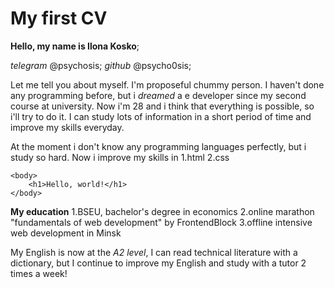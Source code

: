 # My first CV

**Hello, my name is Ilona Kosko**;

*telegram* @psychosis; *github* @psycho0sis;

Let me tell you about myself. I'm proposeful chummy person. I haven't done any programming before, but i _dreamed_ a e developer since my second course at university. 
Now i'm 28 and i think that everything is possible, so i'll try to do it. I can study lots of information in a short period of time and improve my skills everyday.

At the moment i  don't know any programming languages perfectly, but i study so hard. Now i improve my skills in
1.html
2.css

```
<body>
	<h1>Hello, world!</h1>
</body>
```

**My education**
1.BSEU, bachelor's degree in economics
2.online marathon "fundamentals of web development" by FrontendBlock
3.offline intensive web development in Minsk



My  English is now at the *A2 level*, I can read technical literature with a dictionary, but I continue to improve my English and study with a tutor 2 times a week!
